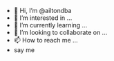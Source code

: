 - 👋 Hi, I’m @ailtondba
- 👀 I’m interested in ...
- 🌱 I’m currently learning ...
- 💞️ I’m looking to collaborate on ...
- 📫 How to reach me ...
- say me 
<!---
ailtondba/ailtondba is a ✨ special ✨ repository because its `README.md` (this file) appears on your GitHub profile.
You can click the Preview link to take a look at your changes.
--->
